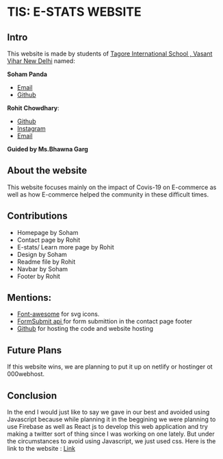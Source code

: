 # TIS: E-STATS WEBSITE
## Intro
This website is made by students of [Tagore International School , Vasant Vihar New Delhi](https://tagoreint.com/vv/V2.0/)  named:

**Soham Panda**
 - [Email](https://cutt.ly/evOXlfa)
 - [Github](https://github.com/SohamPanda345)

**Rohit Chowdhary**:

 - [Github](https://github.com/avacadox21)
 - [Instagram](www.instagram.com/roh_it_chow/)
 - [Email](https://cutt.ly/DvYXEvC)

 
 
 
 **Guided by  Ms.Bhawna Garg** 


## About the website 

This website focuses mainly on the impact of Covis-19 on E-commerce as well as how E-commerce helped the community in these difficult times.

## Contributions
- Homepage by Soham
- Contact page by Rohit
- E-stats/ Learn more page by Rohit
- Design by Soham 
- Readme file by Rohit
- Navbar by Soham
- Footer by Rohit


## Mentions:
- [Font-awesome](https://fontawesome.com/) for svg icons.
- [FormSubmit api ](https://formsubmit.co/) for form submittion in the contact page footer
- [Github](github.com) for hosting the code and website hosting


## Future Plans

If this website wins, we are planning to put it up on netlify or hostinger ot 000webhost.

## Conclusion
In the end I would just like to say we gave in our best and avoided using Javascript because while planning it in the beggining we were planning to use Firebase as well as React js to develop this web application and try making a twitter sort of thing since I was working on one lately. But under the circumstances to avoid using Javascript, we just used css.
Here is the link to the website : [Link](https://avacadox21.github.io/tis-e-stats)


  
